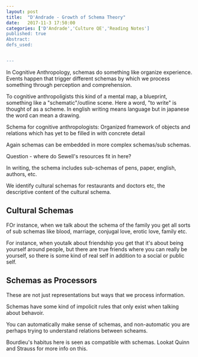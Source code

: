 ```yaml
---
layout: post
title:  "D'Andrade - Growth of Schema Theory"
date:   2017-11-3 17:50:00
categories: ['D'Andrade','Culture QE','Reading Notes']
published: true
Abstract:
defs_used:


---
```


In Cognitive Anthropology, schemas do something like organize experience. Events happen that trigger different schemas by which we process something through perception and comprehension.

To cognitive anthropoligists this kind of a mental map, a blueprint, something like a "schematic"/outline scene. Here a word, "to write" is thought of as a scheme. In english writing means language but in japanese the word can mean a drawing.

<def>Schema for cognitive anthropologists: Organized framework of objects and relations which has yet to be filled in with concrete detail</def>

Again schemas can be embedded in more complex schemas/sub schemas.

Question - where do Sewell's resources fit in here?

In writing, the schema includes sub-schemas of pens, paper, english, authors, etc.

We identify cultural schemas for restaurants and doctors etc, the descriptive content of the cultural schema.

## Cultural Schemas

FOr instance, when we talk about the schema of the family you get all sorts of sub schemas like blood, marriage, conjugal love, erotic love, family etc.

For instance, when youtalk about friendship you get that it's about being yourself around people, but there are true friends where you can really be yourself, so there is some kind of real self in addition to a social or public self.

## Schemas as Processors

These are not just representations but ways that we process information.

Schemas have some kind of impolicit rules that only exist when talking about behavoir.

You can automatically make sense of schemas, and non-automatic you are perhaps trying to understand relations between scheams.

Bourdieu's habitus here is seen as compatible with schemas. Lookat Quinn and Strauss for more info on this.

